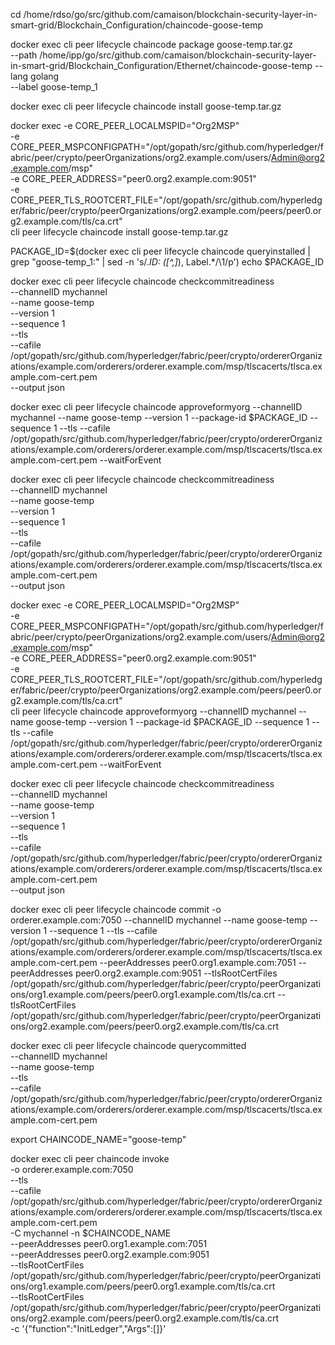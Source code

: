 cd /home/rdso/go/src/github.com/camaison/blockchain-security-layer-in-smart-grid/Blockchain_Configuration/chaincode-goose-temp

docker exec cli peer lifecycle chaincode package goose-temp.tar.gz \
 --path /home/ipp/go/src/github.com/camaison/blockchain-security-layer-in-smart-grid/Blockchain_Configuration/Ethernet/chaincode-goose-temp
--lang golang \
 --label goose-temp_1

docker exec cli peer lifecycle chaincode install goose-temp.tar.gz

docker exec -e CORE_PEER_LOCALMSPID="Org2MSP" \
 -e CORE_PEER_MSPCONFIGPATH="/opt/gopath/src/github.com/hyperledger/fabric/peer/crypto/peerOrganizations/org2.example.com/users/Admin@org2.example.com/msp" \
 -e CORE_PEER_ADDRESS="peer0.org2.example.com:9051" \
 -e CORE_PEER_TLS_ROOTCERT_FILE="/opt/gopath/src/github.com/hyperledger/fabric/peer/crypto/peerOrganizations/org2.example.com/peers/peer0.org2.example.com/tls/ca.crt" \
 cli peer lifecycle chaincode install goose-temp.tar.gz

PACKAGE_ID=$(docker exec cli peer lifecycle chaincode queryinstalled | grep "goose-temp_1:" | sed -n 's/._ID: \([^,]_\), Label.\*/\1/p')
echo $PACKAGE_ID

docker exec cli peer lifecycle chaincode checkcommitreadiness \
 --channelID mychannel \
 --name goose-temp \
 --version 1 \
 --sequence 1 \
 --tls \
 --cafile /opt/gopath/src/github.com/hyperledger/fabric/peer/crypto/ordererOrganizations/example.com/orderers/orderer.example.com/msp/tlscacerts/tlsca.example.com-cert.pem \
 --output json

docker exec cli peer lifecycle chaincode approveformyorg --channelID mychannel --name goose-temp --version 1 --package-id $PACKAGE_ID --sequence 1 --tls --cafile /opt/gopath/src/github.com/hyperledger/fabric/peer/crypto/ordererOrganizations/example.com/orderers/orderer.example.com/msp/tlscacerts/tlsca.example.com-cert.pem --waitForEvent

docker exec cli peer lifecycle chaincode checkcommitreadiness \
 --channelID mychannel \
 --name goose-temp \
 --version 1 \
 --sequence 1 \
 --tls \
 --cafile /opt/gopath/src/github.com/hyperledger/fabric/peer/crypto/ordererOrganizations/example.com/orderers/orderer.example.com/msp/tlscacerts/tlsca.example.com-cert.pem \
 --output json

docker exec -e CORE_PEER_LOCALMSPID="Org2MSP" \
 -e CORE_PEER_MSPCONFIGPATH="/opt/gopath/src/github.com/hyperledger/fabric/peer/crypto/peerOrganizations/org2.example.com/users/Admin@org2.example.com/msp" \
 -e CORE_PEER_ADDRESS="peer0.org2.example.com:9051" \
 -e CORE_PEER_TLS_ROOTCERT_FILE="/opt/gopath/src/github.com/hyperledger/fabric/peer/crypto/peerOrganizations/org2.example.com/peers/peer0.org2.example.com/tls/ca.crt" \
 cli peer lifecycle chaincode approveformyorg --channelID mychannel --name goose-temp --version 1 --package-id $PACKAGE_ID --sequence 1 --tls --cafile /opt/gopath/src/github.com/hyperledger/fabric/peer/crypto/ordererOrganizations/example.com/orderers/orderer.example.com/msp/tlscacerts/tlsca.example.com-cert.pem --waitForEvent

docker exec cli peer lifecycle chaincode checkcommitreadiness \
 --channelID mychannel \
 --name goose-temp \
 --version 1 \
 --sequence 1 \
 --tls \
 --cafile /opt/gopath/src/github.com/hyperledger/fabric/peer/crypto/ordererOrganizations/example.com/orderers/orderer.example.com/msp/tlscacerts/tlsca.example.com-cert.pem \
 --output json

docker exec cli peer lifecycle chaincode commit -o orderer.example.com:7050 --channelID mychannel --name goose-temp --version 1 --sequence 1 --tls --cafile /opt/gopath/src/github.com/hyperledger/fabric/peer/crypto/ordererOrganizations/example.com/orderers/orderer.example.com/msp/tlscacerts/tlsca.example.com-cert.pem --peerAddresses peer0.org1.example.com:7051 --peerAddresses peer0.org2.example.com:9051 --tlsRootCertFiles /opt/gopath/src/github.com/hyperledger/fabric/peer/crypto/peerOrganizations/org1.example.com/peers/peer0.org1.example.com/tls/ca.crt --tlsRootCertFiles /opt/gopath/src/github.com/hyperledger/fabric/peer/crypto/peerOrganizations/org2.example.com/peers/peer0.org2.example.com/tls/ca.crt

docker exec cli peer lifecycle chaincode querycommitted \
 --channelID mychannel \
 --name goose-temp \
 --tls \
 --cafile /opt/gopath/src/github.com/hyperledger/fabric/peer/crypto/ordererOrganizations/example.com/orderers/orderer.example.com/msp/tlscacerts/tlsca.example.com-cert.pem

export CHAINCODE_NAME="goose-temp"

docker exec cli peer chaincode invoke \
-o orderer.example.com:7050 \
--tls \
--cafile /opt/gopath/src/github.com/hyperledger/fabric/peer/crypto/ordererOrganizations/example.com/orderers/orderer.example.com/msp/tlscacerts/tlsca.example.com-cert.pem \
-C mychannel -n $CHAINCODE_NAME \
--peerAddresses peer0.org1.example.com:7051 \
--peerAddresses peer0.org2.example.com:9051 \
--tlsRootCertFiles /opt/gopath/src/github.com/hyperledger/fabric/peer/crypto/peerOrganizations/org1.example.com/peers/peer0.org1.example.com/tls/ca.crt \
--tlsRootCertFiles /opt/gopath/src/github.com/hyperledger/fabric/peer/crypto/peerOrganizations/org2.example.com/peers/peer0.org2.example.com/tls/ca.crt \
-c '{"function":"InitLedger","Args":[]}'
